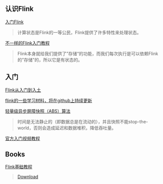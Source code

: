 ## 认识Flink

[入门Flink](https://zhuanlan.zhihu.com/p/85086072)
>计算状态是Flink的一等公民，Flink提供了许多特性来处理状态。

[不一样的Flink入门教程](https://segmentfault.com/a/1190000038292061)
>Flink本身就给我们提供了”存储“的功能，而我们每次执行是可以依赖Flink的”存储”的，所以它是有状态的。

## 入门

[Flink从入门到入土](https://www.cnblogs.com/javazhiyin/p/13597319.html)

[flink的一些学习材料，将在github上持续更新](https://github.com/pierre94/flink-notes)

[轻量级异步屏障快照（ABS）算法](https://www.jianshu.com/p/3093f6d92750)
>时间是无法静止的（即数据总是在流动的），并且快照不能stop-the-world，否则会造成延迟和数据堆积，降低吞吐量。

[官方入门视频教程](https://www.youtube.com/watch?v=bnLGJb19bm4&list=PL-Eo8d6DAhICfHjSaNsdkyic3WX0YewHp)

## Books

[Flink基础教程](https://book.douban.com/subject/30283622/)
>[Download](https://github.com/pierre94/flink-notes/blob/master/books/Flink%E5%9F%BA%E7%A1%80%E6%95%99%E7%A8%8B.pdf
)
